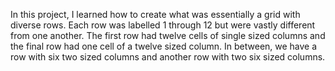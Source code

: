 In this project, I learned how to create what was essentially a grid with diverse rows. Each row was labelled 1 through 12 but were vastly different from one another. The first row had twelve cells of single sized columns and the final row had one cell of a twelve sized column. In between, we have a row with six two sized columns and another row with two six sized columns. 
